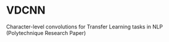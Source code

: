 # VDCNN
Character-level convolutions for Transfer Learning tasks in NLP (Polytechnique Research Paper)
